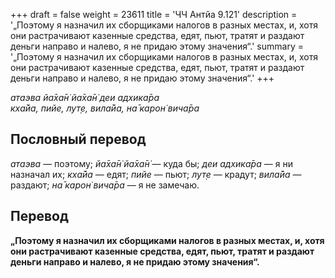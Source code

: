 +++
draft = false
weight = 23611
title = 'ЧЧ Антйа 9.121'
description = '„Поэтому я назначил их сборщиками налогов в разных местах, и, хотя они растрачивают казенные средства, едят, пьют, тратят и раздают деньги направо и налево, я не придаю этому значения“.'
summary = '„Поэтому я назначил их сборщиками налогов в разных местах, и, хотя они растрачивают казенные средства, едят, пьют, тратят и раздают деньги направо и налево, я не придаю этому значения“.'
+++

_атаэва йа̄ха̄н̇ йа̄ха̄н̇ деи адхика̄ра  
кха̄йа, пийе, лут̣е, вила̄йа, на̄ карон̇ вича̄ра_

## Пословный перевод

_атаэва_ — поэтому; _йа̄ха̄н̇_ _йа̄ха̄н̇_ — куда бы; _деи_ _адхика̄ра_ — я ни назначал их; _кха̄йа_ — едят; _пийе_ — пьют; _лут̣е_ — крадут; _вила̄йа_ — раздают; _на̄_ _карон̇_ _вича̄ра_ — я не замечаю.

## Перевод

**„Поэтому я назначил их сборщиками налогов в разных местах, и, хотя они растрачивают казенные средства, едят, пьют, тратят и раздают деньги направо и налево, я не придаю этому значения“.**
